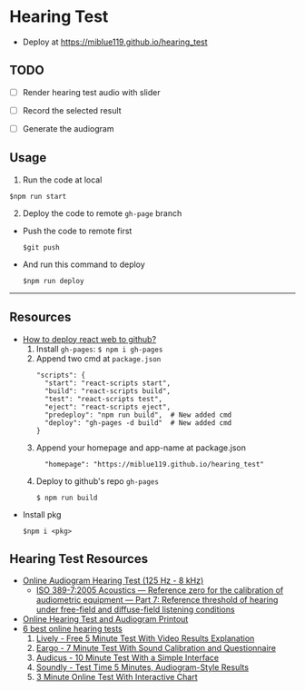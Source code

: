 # Hearing Test

- Deploy at https://miblue119.github.io/hearing_test

## TODO
 
- [ ] Render hearing test audio with slider 
- [ ] Record the selected result 
- [ ] Generate the audiogram


## Usage 

1. Run the code at local
```
$npm run start 
```

2. Deploy the code to remote `gh-page` branch
  - Push the code to remote first 
    ```
    $git push
    ```
  - And run this command to deploy
    ```
    $npm run deploy
    ```

----
## Resources

- [How to deploy react web to github?](https://rexhung0302.github.io/2021/09/28/20210928/)
    1. Install `gh-pages`: `$ npm i gh-pages` 
    2. Append two cmd at `package.json`
        ```
        "scripts": {
          "start": "react-scripts start",
          "build": "react-scripts build",
          "test": "react-scripts test",
          "eject": "react-scripts eject",
          "predeploy": "npm run build",  # New added cmd
          "deploy": "gh-pages -d build"  # New added cmd
        }        
        ```
    3. Append your homepage and app-name at package.json
        ```
          "homepage": "https://miblue119.github.io/hearing_test"
        ```
    4. Deploy to github's repo `gh-pages`
        ```
        $ npm run build
        ```
- Install pkg 
  ```
  $npm i <pkg>
  ```

## Hearing Test Resources

- [Online Audiogram Hearing Test (125 Hz - 8 kHz)](https://www.audiocheck.net/testtones_hearingtestaudiogram.php)
    - [ISO 389-7:2005
Acoustics — Reference zero for the calibration of audiometric equipment — Part 7: Reference threshold of hearing under free-field and diffuse-field listening conditions](https://www.iso.org/standard/38976.html)
- [Online Hearing Test and Audiogram Printout](https://hearingtest.online/)
- [6 best online hearing tests](https://www.hearsoundly.com/guides/best-online-hearing-tests)
    1. [Lively - Free 5 Minute Test With Video Results Explanation](https://imp.i351785.net/c/2451848/1383559/11795)
    2. [Eargo - 7 Minute Test With Sound Calibration and Questionnaire](https://www.eargo.com/hearing-health/hearing-screener?utm_source=hearsoundly&utm_campaign=src93-cnl14-spnd01-cmp01)
    3. [Audicus - 10 Minute Test With a Simple Interface](https://mintchip.mintmeasure.com/api/c?campid=110201&medium=affiliate&mid=110000&redirect=https%3A%2F%2Fwww.audicus.com%2Fonline-hearing-test%2F%3Futm_source%3Dsoundly&sid=soundly&utm_medium=Affiliate)
    4. [Soundly - Test Time 5 Minutes, Audiogram-Style Results](https://www.soundly.com/hearing-test)
    5. [3 Minute Online Test With Interactive Chart](https://hearingtest.online/)

